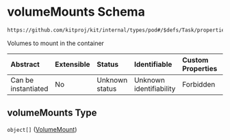 # volumeMounts Schema

```txt
https://github.com/kitproj/kit/internal/types/pod#/$defs/Task/properties/volumeMounts
```

Volumes to mount in the container

| Abstract            | Extensible | Status         | Identifiable            | Custom Properties | Additional Properties | Access Restrictions | Defined In                                                            |
| :------------------ | :--------- | :------------- | :---------------------- | :---------------- | :-------------------- | :------------------ | :-------------------------------------------------------------------- |
| Can be instantiated | No         | Unknown status | Unknown identifiability | Forbidden         | Allowed               | none                | [pod.schema.json\*](../../out/pod.schema.json "open original schema") |

## volumeMounts Type

`object[]` ([VolumeMount](pod-defs-volumemount.md))
